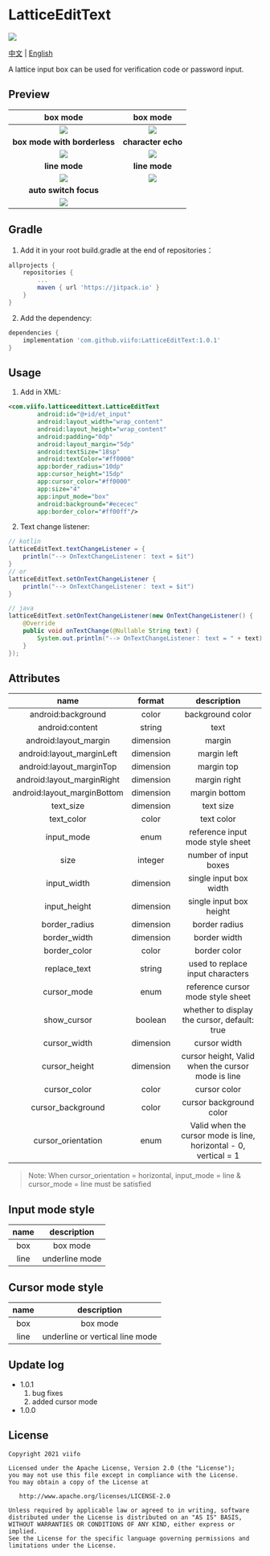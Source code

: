 # LatticeEditText

[![](https://jitpack.io/v/viifo/LatticeEditText.svg)](https://jitpack.io/#viifo/LatticeEditText)

[中文](https://github.com/viifo/LatticeEditText/blob/master/README.md) | [English](https://github.com/viifo/LatticeEditText/blob/master/README_en.md)

A lattice input box can be used for verification code or password input.





## Preview

|           box mode           |         box mode          |
|:----------------------------:|:-------------------------:|
|  ![](./screenshots/p1.gif)   | ![](./screenshots/p2.gif) |
| **box mode with borderless** |    **character echo**     |
|  ![](./screenshots/p3.gif)   | ![](./screenshots/p4.gif) |
|        **line mode**         |      **line mode**        |
|  ![](./screenshots/p5.gif)   | ![](./screenshots/p6.gif) |
|    **auto switch focus**     |                           |
|  ![](./screenshots/p7.gif)   |                           |





## Gradle
1.  Add it in your root build.gradle at the end of repositories：
```groovy
allprojects {
    repositories {
        ...
        maven { url 'https://jitpack.io' }
    }
}
```
2.  Add the dependency:
```groovy
dependencies {
    implementation 'com.github.viifo:LatticeEditText:1.0.1'
}
```





## Usage
1. Add in XML:
```xml
<com.viifo.latticeedittext.LatticeEditText
        android:id="@+id/et_input"
        android:layout_width="wrap_content"
        android:layout_height="wrap_content"
        android:padding="0dp"
        android:layout_margin="5dp"
        android:textSize="18sp"
        android:textColor="#ff0000"
        app:border_radius="10dp"
        app:cursor_height="15dp"
        app:cursor_color="#ff0000"
        app:size="4"
        app:input_mode="box"
        android:background="#ececec"
        app:border_color="#ff00ff"/>
```
2. Text change listener:
```java
// kotlin
latticeEditText.textChangeListener = { 
    println("--> OnTextChangeListener： text = $it")
}
// or
latticeEditText.setOnTextChangeListener {
    println("--> OnTextChangeListener： text = $it")
}

// java
latticeEditText.setOnTextChangeListener(new OnTextChangeListener() {
    @Override
    public void onTextChange(@Nullable String text) {
        System.out.println("--> OnTextChangeListener： text = " + text);
    }
});
```





## Attributes

|            name             |  format   |                           description                            |
|:---------------------------:|:---------:|:----------------------------------------------------------------:|
|     android:background      |   color   |                         background color                         |
|       android:content       |  string   |                               text                               |
|    android:layout_margin    | dimension |                              margin                              |
|  android:layout_marginLeft  | dimension |                           margin left                            |
|  android:layout_marginTop   | dimension |                            margin top                            |
| android:layout_marginRight  | dimension |                           margin right                           |
| android:layout_marginBottom | dimension |                          margin bottom                           |
|          text_size          | dimension |                            text size                             |
|         text_color          |   color   |                            text color                            |
|         input_mode          |   enum    |                 reference input mode style sheet                 |
|            size             |  integer  |                      number of input boxes                       |
|         input_width         | dimension |                      single input box width                      |
|        input_height         | dimension |                     single input box height                      |
|        border_radius        | dimension |                          border radius                           |
|        border_width         | dimension |                           border width                           |
|        border_color         |   color   |                           border color                           |
|        replace_text         |  string   |                 used to replace input characters                 |
|         cursor_mode         |   enum    |                reference cursor mode style sheet                 |
|         show_cursor         |  boolean  |           whether to display the cursor, default: true           |
|        cursor_width         | dimension |                           cursor width                           |
|        cursor_height        | dimension |        cursor height, Valid when the cursor mode is line         |
|        cursor_color         |   color   |                           cursor color                           |
|      cursor_background      |   color   |                     cursor background color                      |
|     cursor_orientation      |   enum    | Valid when the cursor mode is line, horizontal - 0, vertical = 1 |
> Note: When cursor_orientation = horizontal, input_mode = line & cursor_mode = line must be satisfied





## Input mode style

|   name   |  description   |
| :------: | :------------: |
| box      | box mode       |
| line     | underline mode |





## Cursor mode style

|   name   |           description            |
| :------: |:--------------------------------:|
| box      |             box mode             |
| line     | underline or vertical line mode  |





## Update log

* 1.0.1
    1. bug fixes
    2. added cursor mode
* 1.0.0





## License

```
Copyright 2021 viifo

Licensed under the Apache License, Version 2.0 (the "License");
you may not use this file except in compliance with the License.
You may obtain a copy of the License at

   http://www.apache.org/licenses/LICENSE-2.0

Unless required by applicable law or agreed to in writing, software
distributed under the License is distributed on an "AS IS" BASIS,
WITHOUT WARRANTIES OR CONDITIONS OF ANY KIND, either express or implied.
See the License for the specific language governing permissions and
limitations under the License.
```

